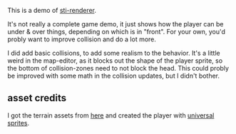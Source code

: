 This is a demo of [sti-renderer](https://github.com/notnullgames/sti-renderer).

It's not really a complete game demo, it just shows how the player can be under & over things, depending on which is in "front". For your own, you'd probly want to improve collision and do a lot more.

I did add basic collisions, to add some realism to the behavior. It's a little weird in the map-editor, as it blocks out the shape of the player sprite, so the bottom of collision-zones need to not block the head. This could probly be improved with some math in the collision updates, but I didn't bother.

## asset credits

I got the terrain assets from [here](https://opengameart.org/content/lpc-tile-atlas) and created the player with [universal sprites](https://notnullgames.github.io/universal-sprites/).
